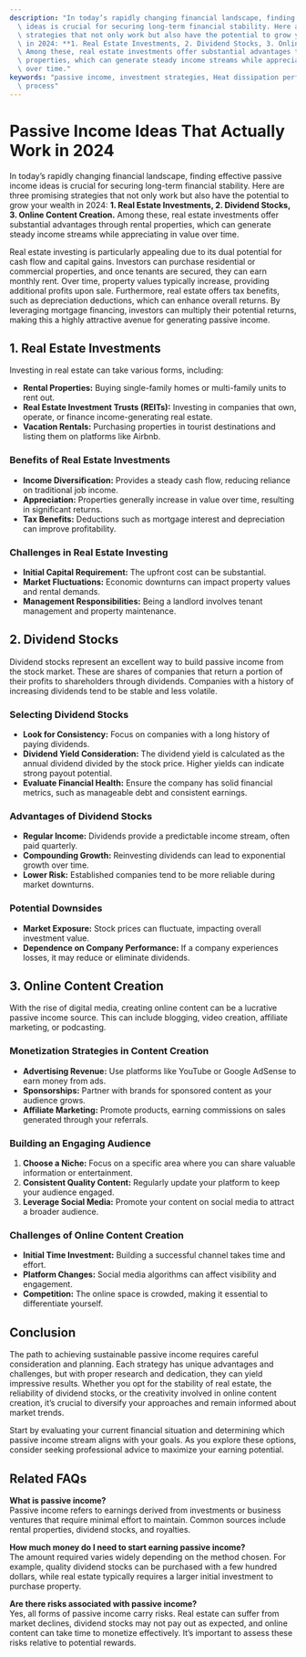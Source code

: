 ```yaml
---
description: "In today’s rapidly changing financial landscape, finding effective passive income\
  \ ideas is crucial for securing long-term financial stability. Here are three promising\
  \ strategies that not only work but also have the potential to grow your wealth\
  \ in 2024: **1. Real Estate Investments, 2. Dividend Stocks, 3. Online Content Creation.**\
  \ Among these, real estate investments offer substantial advantages through rental\
  \ properties, which can generate steady income streams while appreciating in value\
  \ over time."
keywords: "passive income, investment strategies, Heat dissipation performance, Die casting\
  \ process"
---
```

# Passive Income Ideas That Actually Work in 2024

In today’s rapidly changing financial landscape, finding effective passive income ideas is crucial for securing long-term financial stability. Here are three promising strategies that not only work but also have the potential to grow your wealth in 2024: **1. Real Estate Investments, 2. Dividend Stocks, 3. Online Content Creation.** Among these, real estate investments offer substantial advantages through rental properties, which can generate steady income streams while appreciating in value over time.

Real estate investing is particularly appealing due to its dual potential for cash flow and capital gains. Investors can purchase residential or commercial properties, and once tenants are secured, they can earn monthly rent. Over time, property values typically increase, providing additional profits upon sale. Furthermore, real estate offers tax benefits, such as depreciation deductions, which can enhance overall returns. By leveraging mortgage financing, investors can multiply their potential returns, making this a highly attractive avenue for generating passive income.

## **1. Real Estate Investments**

Investing in real estate can take various forms, including:

- **Rental Properties:** Buying single-family homes or multi-family units to rent out.
- **Real Estate Investment Trusts (REITs):** Investing in companies that own, operate, or finance income-generating real estate.
- **Vacation Rentals:** Purchasing properties in tourist destinations and listing them on platforms like Airbnb.

### **Benefits of Real Estate Investments**

- **Income Diversification:** Provides a steady cash flow, reducing reliance on traditional job income.
- **Appreciation:** Properties generally increase in value over time, resulting in significant returns.
- **Tax Benefits:** Deductions such as mortgage interest and depreciation can improve profitability.

### **Challenges in Real Estate Investing**

- **Initial Capital Requirement:** The upfront cost can be substantial.
- **Market Fluctuations:** Economic downturns can impact property values and rental demands.
- **Management Responsibilities:** Being a landlord involves tenant management and property maintenance.

## **2. Dividend Stocks**

Dividend stocks represent an excellent way to build passive income from the stock market. These are shares of companies that return a portion of their profits to shareholders through dividends. Companies with a history of increasing dividends tend to be stable and less volatile.

### **Selecting Dividend Stocks**

- **Look for Consistency:** Focus on companies with a long history of paying dividends.
- **Dividend Yield Consideration:** The dividend yield is calculated as the annual dividend divided by the stock price. Higher yields can indicate strong payout potential.
- **Evaluate Financial Health:** Ensure the company has solid financial metrics, such as manageable debt and consistent earnings.

### **Advantages of Dividend Stocks**

- **Regular Income:** Dividends provide a predictable income stream, often paid quarterly.
- **Compounding Growth:** Reinvesting dividends can lead to exponential growth over time.
- **Lower Risk:** Established companies tend to be more reliable during market downturns.

### **Potential Downsides**

- **Market Exposure:** Stock prices can fluctuate, impacting overall investment value.
- **Dependence on Company Performance:** If a company experiences losses, it may reduce or eliminate dividends.

## **3. Online Content Creation**

With the rise of digital media, creating online content can be a lucrative passive income source. This can include blogging, video creation, affiliate marketing, or podcasting. 

### **Monetization Strategies in Content Creation**

- **Advertising Revenue:** Use platforms like YouTube or Google AdSense to earn money from ads.
- **Sponsorships:** Partner with brands for sponsored content as your audience grows.
- **Affiliate Marketing:** Promote products, earning commissions on sales generated through your referrals.

### **Building an Engaging Audience**

1. **Choose a Niche:** Focus on a specific area where you can share valuable information or entertainment.
2. **Consistent Quality Content:** Regularly update your platform to keep your audience engaged.
3. **Leverage Social Media:** Promote your content on social media to attract a broader audience.

### **Challenges of Online Content Creation**

- **Initial Time Investment:** Building a successful channel takes time and effort.
- **Platform Changes:** Social media algorithms can affect visibility and engagement.
- **Competition:** The online space is crowded, making it essential to differentiate yourself.

## **Conclusion**

The path to achieving sustainable passive income requires careful consideration and planning. Each strategy has unique advantages and challenges, but with proper research and dedication, they can yield impressive results. Whether you opt for the stability of real estate, the reliability of dividend stocks, or the creativity involved in online content creation, it’s crucial to diversify your approaches and remain informed about market trends.

Start by evaluating your current financial situation and determining which passive income stream aligns with your goals. As you explore these options, consider seeking professional advice to maximize your earning potential.

## **Related FAQs**

**What is passive income?**  
Passive income refers to earnings derived from investments or business ventures that require minimal effort to maintain. Common sources include rental properties, dividend stocks, and royalties.

**How much money do I need to start earning passive income?**  
The amount required varies widely depending on the method chosen. For example, quality dividend stocks can be purchased with a few hundred dollars, while real estate typically requires a larger initial investment to purchase property.

**Are there risks associated with passive income?**  
Yes, all forms of passive income carry risks. Real estate can suffer from market declines, dividend stocks may not pay out as expected, and online content can take time to monetize effectively. It’s important to assess these risks relative to potential rewards.
